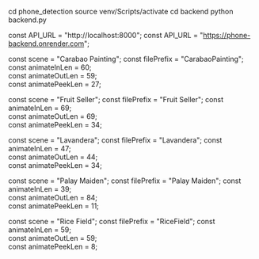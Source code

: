 cd phone_detection
source venv/Scripts/activate
cd backend
python backend.py

const API_URL          = "http://localhost:8000";
const API_URL          = "https://phone-backend.onrender.com";

const scene             = "Carabao Painting";
const filePrefix        = "CarabaoPainting";
const animateInLen      = 60;    
const animateOutLen     = 59;    
const animatePeekLen    = 27;    

const scene             = "Fruit Seller";
const filePrefix        = "Fruit Seller";
const animateInLen      = 69;    
const animateOutLen     = 69;    
const animatePeekLen    = 34;    

const scene             = "Lavandera";
const filePrefix        = "Lavandera";
const animateInLen      = 47;    
const animateOutLen     = 44;    
const animatePeekLen    = 34;    

const scene             = "Palay Maiden";
const filePrefix        = "Palay Maiden";
const animateInLen      = 39;    
const animateOutLen     = 84;    
const animatePeekLen    = 11;    

const scene             = "Rice Field";
const filePrefix        = "RiceField";
const animateInLen      = 59;    
const animateOutLen     = 59;    
const animatePeekLen    = 8;    
